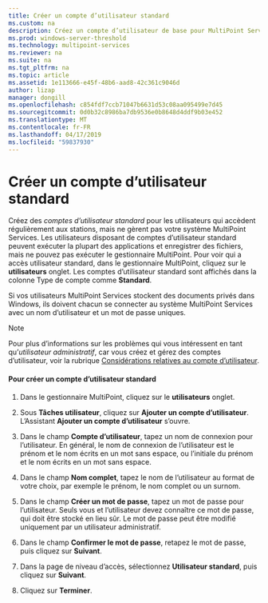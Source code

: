 ```yaml
---
title: Créer un compte d’utilisateur standard
ms.custom: na
description: Créez un compte d’utilisateur de base pour MultiPoint Services
ms.prod: windows-server-threshold
ms.technology: multipoint-services
ms.reviewer: na
ms.suite: na
ms.tgt_pltfrm: na
ms.topic: article
ms.assetid: 1e113666-e45f-48b6-aad8-42c361c9046d
author: lizap
manager: dongill
ms.openlocfilehash: c854fdf7ccb71047b6631d53c08aa095499e7d45
ms.sourcegitcommit: 0d0b32c8986ba7db9536e0b8648d4ddf9b03e452
ms.translationtype: MT
ms.contentlocale: fr-FR
ms.lasthandoff: 04/17/2019
ms.locfileid: "59837930"
---
```

# <a name="create-a-standard-user-account"></a>Créer un compte d’utilisateur standard
Créez des *comptes d’utilisateur standard* pour les utilisateurs qui accèdent régulièrement aux stations, mais ne gèrent pas votre système MultiPoint Services. Les utilisateurs disposant de comptes d’utilisateur standard peuvent exécuter la plupart des applications et enregistrer des fichiers, mais ne pouvez pas exécuter le gestionnaire MultiPoint. Pour voir qui a accès utilisateur standard, dans le gestionnaire MultiPoint, cliquez sur le **utilisateurs** onglet. Les comptes d’utilisateur standard sont affichés dans la colonne Type de compte comme **Standard**.  
  
Si vos utilisateurs MultiPoint Services stockent des documents privés dans Windows, ils doivent chacun se connecter au système MultiPoint Services avec un nom d’utilisateur et un mot de passe uniques.  
  
> [!NOTE]  
> Pour plus d’informations sur les problèmes qui vous intéressent en tant qu’*utilisateur administratif*, car vous créez et gérez des comptes d’utilisateur, voir la rubrique [Considérations relatives au compte d’utilisateur](User-Account-Considerations.md).  
  
#### <a name="to-create-a-standard-user-account"></a>Pour créer un compte d’utilisateur standard  
  
1.  Dans le gestionnaire MultiPoint, cliquez sur le **utilisateurs** onglet.  
  
2.  Sous **Tâches utilisateur**, cliquez sur **Ajouter un compte d’utilisateur**. L’Assistant **Ajouter un compte d’utilisateur** s’ouvre.  
  
3.  Dans le champ **Compte d’utilisateur**, tapez un nom de connexion pour l’utilisateur. En général, le nom de connexion de l’utilisateur est le prénom et le nom écrits en un mot sans espace, ou l’initiale du prénom et le nom écrits en un mot sans espace.  
  
4.  Dans le champ **Nom complet**, tapez le nom de l’utilisateur au format de votre choix, par exemple le prénom, le nom complet ou un surnom.  
  
5.  Dans le champ **Créer un mot de passe**, tapez un mot de passe pour l’utilisateur. Seuls vous et l’utilisateur devez connaître ce mot de passe, qui doit être stocké en lieu sûr. Le mot de passe peut être modifié uniquement par un utilisateur administratif.  
  
6.  Dans le champ **Confirmer le mot de passe**, retapez le mot de passe, puis cliquez sur **Suivant**.  
  
7.  Dans la page de niveau d’accès, sélectionnez **Utilisateur standard**, puis cliquez sur **Suivant**.  
  
8.  Cliquez sur **Terminer**.  